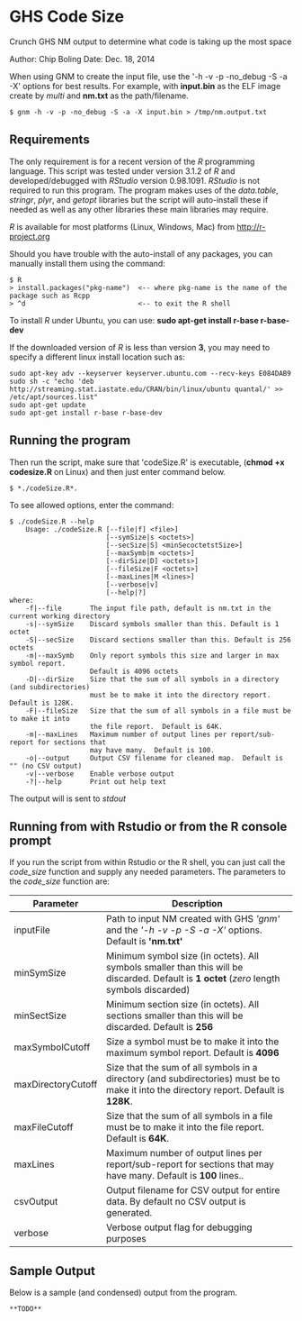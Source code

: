 GHS Code Size
=============

Crunch GHS NM output to determine what code is taking up the most space

Author:   Chip Boling
  Date:   Dec. 18, 2014

When using GNM to create the input file, use the '-h -v -p -no_debug -S -a -X' options
for best results.  For example, with **input.bin** as the ELF image create by *multi* and
**nm.txt** as the path/filename.

    $ gnm -h -v -p -no_debug -S -a -X input.bin > /tmp/nm.output.txt

Requirements
------------
The only requirement is for a recent version of the *R* programming language.  This script
was tested under version 3.1.2 of *R* and developed/debugged with *RStudio* version 0.98.1091.
*RStudio* is not required to run this program.  The program makes uses of the *data.table*, 
*stringr*, *plyr*, and *getopt* libraries but the script will auto-install these if needed as
well as any other libraries these main libraries may require.

*R* is available for most platforms (Linux, Windows, Mac) from http://r-project.org

Should you have trouble with the auto-install of any packages, you can manually install them
using the command:

    $ R
    > install.packages("pkg-name")  <-- where pkg-name is the name of the package such as Rcpp
    > ^d                            <-- to exit the R shell

To install *R* under Ubuntu, you can use:  **sudo apt-get install r-base r-base-dev**

If the downloaded version of *R* is less than version **3**, you may need to specify a different
linux install location such as:

    sudo apt-key adv --keyserver keyserver.ubuntu.com --recv-keys E084DAB9
    sudo sh -c "echo 'deb http://streaming.stat.iastate.edu/CRAN/bin/linux/ubuntu quantal/' >>  /etc/apt/sources.list" 
    sudo apt-get update 
    sudo apt-get install r-base r-base-dev

Running the program
-------------------

Then run the script, make sure that 'codeSize.R' is executable, (**chmod +x codesize.R** on
Linux) and then just enter command below.

    $ *./codeSize.R*.

To see allowed options, enter the command:
    
    $ ./codeSize.R --help
        Usage: ./codeSize.R [--file|f] <file>]
                            [--symSize|s <octets>]
                            [--secSize|S] <minSecoctetstSize>]
                            [--maxSymb|m <octets>]
                            [--dirSize|D] <octets>]
                            [--fileSize|F <octets>]
                            [--maxLines|M <lines>]
                            [--verbose|v]
                            [--help|?]
    where:
        -f|--file       The input file path, default is nm.txt in the current working directory
        -s|--symSize    Discard symbols smaller than this. Default is 1 octet
        -S|--secSize    Discard sections smaller than this. Default is 256 octets
        -m|--maxSymb    Only report symbols this size and larger in max symbol report.
                        Default is 4096 octets
        -D|--dirSize    Size that the sum of all symbols in a directory (and subdirectories) 
                        must be to make it into the directory report. Default is 128K.
        -F|--fileSize   Size that the sum of all symbols in a file must be to make it into 
                        the file report.  Default is 64K.
        -m|--maxLines   Maximum number of output lines per report/sub-report for sections that 
                        may have many.  Default is 100.
        -o|--output     Output CSV filename for cleaned map.  Default is "" (no CSV output)
        -v|--verbose    Enable verbose output
        -?|--help       Print out help text

The output will is sent to *stdout*

Running from with Rstudio or from the R console prompt
------------------------------------------------------

If you run the script from within Rstudio or the R shell, you can just call the *code_size*
function and supply any needed parameters.  The parameters to the *code_size* function are:

Parameter       | Description
--------------- | ---------------------------------
inputFile       | Path to input NM created with GHS *'gnm'* and the *'-h -v -p -S -a -X'* options.  Default is **'nm.txt'**
minSymSize      | Minimum symbol size (in octets). All symbols smaller than this will be discarded. Default is **1 octet** (*zero* length symbols discarded)
minSectSize     | Minimum section size (in octets). All sections smaller than this will be discarded. Default is **256**
maxSymbolCutoff | Size a symbol must be to make it into the maximum symbol report. Default is **4096**
maxDirectoryCutoff | Size that the sum of all symbols in a directory (and subdirectories) must be to make it into the directory report. Default is **128K**.
maxFileCutoff   | Size that the sum of all symbols in a file must be to make it into the file report.  Default is **64K**.
maxLines        | Maximum number of output lines per report/sub-report for sections that may have many.  Default is **100** lines..
csvOutput       | Output filename for CSV output for entire data.  By default no CSV output is generated.
verbose         | Verbose output flag for debugging purposes

Sample Output
-------------

Below is a sample (and condensed) output from the program.

    **TODO**
